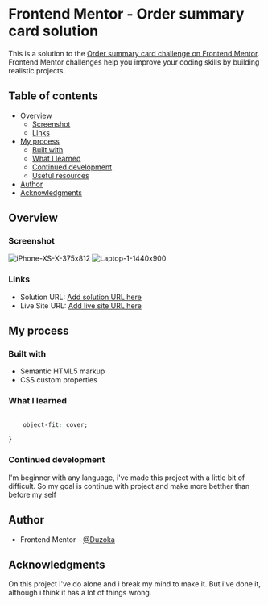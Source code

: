 # Frontend Mentor - Order summary card solution

This is a solution to the [Order summary card challenge on Frontend Mentor](https://www.frontendmentor.io/challenges/order-summary-component-QlPmajDUj). Frontend Mentor challenges help you improve your coding skills by building realistic projects. 

## Table of contents

- [Overview](#overview)
  - [Screenshot](#screenshot)
  - [Links](#links)
- [My process](#my-process)
  - [Built with](#built-with)
  - [What I learned](#what-i-learned)
  - [Continued development](#continued-development)
  - [Useful resources](#useful-resources)
- [Author](#author)
- [Acknowledgments](#acknowledgments)


## Overview

### Screenshot
![iPhone-XS-X-375x812](https://user-images.githubusercontent.com/102036752/215915627-56e4cce9-0d11-47f1-8a3f-0cfbbb6cb9c7.png)
![Laptop-1-1440x900](https://user-images.githubusercontent.com/102036752/215915639-ce371b10-5fe8-4e25-ad84-9a5b29970d8e.png)


### Links

- Solution URL: [Add solution URL here](https://your-solution-url.com)
- Live Site URL: [Add live site URL here](https://your-live-site-url.com)

## My process

### Built with

- Semantic HTML5 markup
- CSS custom properties

### What I learned

```css 

    object-fit: cover;

}
```



### Continued development

 I'm beginner with any language, i've made this project with a little bit of difficult. So my goal is continue with project and make more betther than before my self


## Author

- Frontend Mentor - [@Duzoka](https://www.frontendmentor.io/profile/Duzoka)


## Acknowledgments

On this project i've do alone and i break my mind to make it. But i've done it, although i think it has a lot of things wrong.
